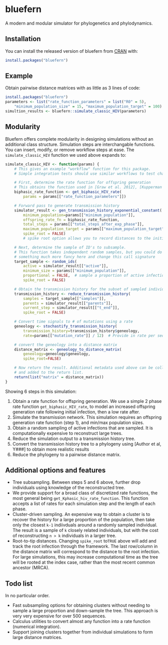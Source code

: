 
<!-- README.md is generated from README.Rmd. Please edit that file -->

# bluefern

<!-- badges: start -->
<!-- badges: end -->

A modern and modular simulator for phylogenetics and phylodynamics.

<!-- One short paragraph about simulation -->

## Installation

You can install the released version of bluefern from
[CRAN](https://CRAN.R-project.org) with:

``` r
install.packages("bluefern")
```

## Example

Obtain pairwise distance matrices with as little as 3 lines of code:

``` r
install.packages("bluefern")
parameters <- list("rate_function_parameters" = list("R0" = 5),
    "minimum_population_size" = 15, "maximum_population_target" = 100)
simultion_results <- bluefern::simulate_classic_HIV(parameters)
```

## Modularity

Bluefern offers complete modularity in designing simulations without an
additional class structure. Simulation steps are interchangable
functions. You can insert, modify, or remove workflow steps at ease. The
`simulate_classic_HIV` function we used above expands to:

``` r
simulate_classic_HIV <- function(params) {
    # This gives an example "workflow" function for this package.
    # Simple integration tests should use similar workflows to test changes.

    # First, determine the rate function for offspring generation
    # This obtains the function used in [Graw et al. 2012], [Kupperman et al. 2022]
    biphasic_rate_function <- get_biphasic_HIV_rate(
        params = params[["rate_function_parameters"]])

    # Forward pass to generate transmission history
    simulator_result <- gen_transmission_history_exponential_constant(
        minimum_population=params[["minimum_population"]],
        offspring_rate_fn = biphasic_rate_function,
        total_steps = params[["total_steps_after_exp_phase"]],
        maximum_population_target = params[["maximum_population_target"]],
        spike_root = FALSE)
        # spike root option allows you to record distances to the initial infection

    # Next, determine the sample of ID's to subsample.
    # This function takes independent random samples, but you could do
    # something much more fancy here and change this call signature
    target_sample <- random_ids(
        active = simulator_result[["active"]],
        minimum_size = params[["minimum_population"]],
        proportional = FALSE,  # sample a proportion of active infections
        spike_root = FALSE)

    # Obtain the transmission history for the subset of sampled individuals
    transmission_history <- reduce_transmission_history(
        samples = target_sample[["samples"]],
        parents = simulator_result[["parents"]],
        current_step = simulator_result[["t_end"]],
        spike_root = FALSE)

    # Convert time signals to # of mutations using a rate
    geneology <- stochastify_transmission_history(
        transmission_history=transmission_history$geneology,
        rate=params[["mutation_rate"]] / 12)  # Provide in rate per sequence per year

    # convert the geneology into a distance matrix
    distance_matrix <- geneology_to_distance_matrix(
        geneology=geneology$geneology,
        spike_root=FALSE)

    # Now return the result. Additional metadata used above can be collected
    # and added to the return list.
    return(list("matrix" = distance_matrix))
}
```

Showing 6 steps in this simulation:

1.  Obtain a rate function for offspring generation. We use a simple 2
    phase rate function `get_biphasic_HIV_rate`, to model an increased
    offspring generation rate following initial infection, then a low
    rate after.
2.  Simulate the transmission network. This simulation requires an
    offspring generation rate function (step 1), and min/max population
    sizes.
3.  Obtain a random sampling of active infections that are sampled. It
    is computationally expensive to reconstruct large trees.
4.  Reduce the simulation output to a transmission history tree.
5.  Convert the transmission history tree to a phylogeny using \[Author
    et al, Y###\] to obtain more realistic results
6.  Reduce the phylogeny to a pairwise distance matrix.

## Additional options and features

-   Tree subsampling. Between steps 5 and 6 above, further drop
    individuals using knowledge of the reconstructed tree.
-   We provide support for a broad class of discretized rate functions,
    the most general being `get_Kphasic_hiv_rate_function`. This
    function accepts a list of rates for each simulation step and the
    length of each phase. <!-- This needs an example -->
-   Cluster-driven sampling. An expensive way to obtain a cluster is to
    recover the history for a large proportion of the population, then
    take only the closest `k-1` indiivduals around a randomly sampled
    individual. The result is a sample of `k` closely related
    individuals, but with the cost of reconstructing `n > k` individuals
    in a larger tree.
-   Root-to-tip distances. Changing `spike_root` to`TRUE` above will add
    and track the root infection through the framework. The last
    row/column in the distance matrix will correspond to the distance to
    the root infection. For large simulations, this may increase
    computational time as the tree will be rooted at the index case,
    rather than the most recent common ancestor (MRCA).

## Todo list

In no particular order.

-   Fast subsampling options for obtaining clusters without needing to
    sample a large proportion and down-sample the tree. This approach is
    very very expensive for over 500 sequences.
-   Calculus utilities to convert almost any function into a rate
    function (numerical integration).
-   Support joining clusters together from individual simulations to
    form large distance matrices.
